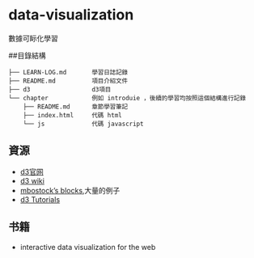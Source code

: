 data-visualization
==================

數據可眎化學習

##目錄結構
```
├── LEARN-LOG.md       學習日誌記錄
├── README.md          項目介紹文件
├── d3                 d3項目
└── chapter            例如 introduie ，後續的學習均按照這個結構進行記錄
    ├── README.md      章節學習筆記
    ├── index.html     代碼 html
    └── js             代碼 javascript
```

## 資源
- [d3官网](http://d3js.org/)
- [d3 wiki](https://github.com/mbostock/d3/wiki)
- [mbostock’s blocks](http://bl.ocks.org/mbostock),大量的例子
- [d3 Tutorials](https://github.com/mbostock/d3/wiki/Tutorials)

## 书籍

- interactive data visualization for the web
